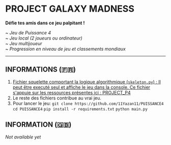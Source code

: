 # PROJECT GALAXY MADNESS # 

**Défie tes amis dans ce jeu palpitant !**

~ *Jeu de Puissance 4* <br>
~ *Jeu local (2 joueurs ou ordinateur)* <br>
~ *Jeu multijoueur* <br>
~ *Progression en niveau de jeu et classements mondiaux* <br>

-----------------------------------------------

## INFORMATIONS (🇫🇷)

<a href="https://11yazan11.github.io/PUISSANCE4/">

1) Fichier squelette comportant la logique algorithmique (```skeleton.py```) : Il peut être executé seul et affiche le jeu dans la console. Ce fichier s'appuie sur les ressources présentes ici : <a href="https://kxs.fr/cours/projets/puissance-4">PROJECT_P4</a>
2) Le reste des fichiers contribue au vrai jeu.
3) Pour lancer le jeu:
   ```git clone https://github.com/11Yazan11/PUISSANCE4```
   ```cd PUISSANCE4```
   ```pip install -r requirements.txt```
   ```python main.py```

   
   
   
## INFORMATION (🇬🇧)

*Not available yet*
